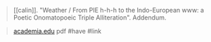 > [[calin]]. "Weather / From PIE h-h-h to the Indo-European www: a Poetic Onomatopoeic Triple Alliteration". Addendum.

> [academia.edu](https://www.academia.edu/44201851) pdf
> #have 
> #link 
